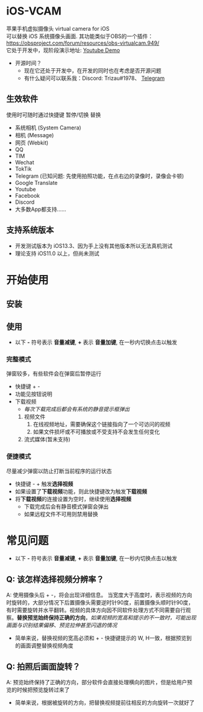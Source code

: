 # iOS-VCAM
苹果手机虚拟摄像头 virtual camera for iOS  
可以替换 iOS 系统摄像头画面. 其功能类似于OBS的一个插件：https://obsproject.com/forum/resources/obs-virtualcam.949/  
它处于开发中，现阶段演示地址:  [Youtube Demo](https://youtu.be/tJGXZreAW8M)

- 开源时间？
  - 现在它还处于开发中，在开发的同时也在考虑是否开源问题
  - 有什么疑问可以联系我：Discord: Trizau#1978、 [Telegram](https://t.me/trizau)

## 生效软件
使用时可随时通过快捷键 暂停/切换 替换
- 系统相机 (System Camera)
- 相机 (Message)
- 网页 (Webkit)
- QQ
- TIM
- Wechat
- TokTik
- Telegram (已知问题: 先使用拍照功能，在点右边的录像时，录像会卡顿)
- Google Translate
- Youtube
- Facebook
- Discord
- 大多数App都支持......

## 支持系统版本

- 开发测试版本为 iOS13.3、因为手上没有其他版本所以无法真机测试
- 理论支持 iOS11.0 以上，但尚未测试


# 开始使用

## 安装

## 使用
- 以下 **-** 符号表示 **音量减键**, **+** 表示 **音量加键**, 在一秒内切换点击以触发

### 完整模式
弹窗较多，有些软件会在弹窗后暂停运行
- 快捷键 + -
- 功能见按钮说明
- 下载视频
    - *每次下载完成后都会有系统的静音提示框弹出*
    1. 视频文件
        1. 在线视频地址，需要确保这个链接指向了一个可访问的视频
        2. 如果文件损坏或不可播放或不受支持不会发生任何变化
    2. 流式媒体(暂未支持)

### 便捷模式
尽量减少弹窗以防止打断当前程序的运行状态  
- 快捷键 - + 触发**选择视频**
- 如果设置了**下载视频**功能，则此快捷键改为触发**下载视频**
- 将**下载视频**的连接设置为空时，继续使用**选择视频**
    - 下载完成后会有静音模式弹窗会弹出
    - 如果远程文件不可用则禁用替换

# 常见问题
- 以下 **-** 符号表示 **音量减键**, **+** 表示 **音量加键**, 在一秒内切换点击以触发

## Q: 该怎样选择视频分辨率？
A: 使用摄像头后 + -，将会出现详细信息。 当宽度大于高度时，表示视频的方向时旋转的，大部分情况下后置摄像头需要逆时针90度，前置摄像头顺时针90度，有时需要旋转并水平翻转。视频的具体方向因不同软件处理方式不同需要自行观察。**替换预览始终保持正确的方向**，*如果视频的宽高和提示的不一致时，可能出现画面与识别结果偏移、预览拉伸甚至闪退的情况*
- 简单来说，替换视频的宽高必须和 + - 快捷键提示的 W, H一致，根据预览到的画面调整替换视频角度

## Q: 拍照后画面旋转？
A: 预览始终保持了正确的方向，部分软件会直接处理横向的图片，但是给用户预览的时候把预览旋转过来了
- 简单来说，根据被旋转的方向，把替换视频提前往相反的方向旋转一次就好了

